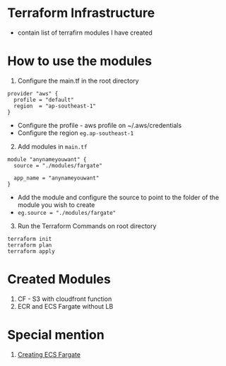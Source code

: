 # Terraform Infrastructure
* contain list of terrafirn modules I have created 

# How to use the modules
1. Configure the main.tf in the root directory 

```  
provider "aws" {
  profile = "default"
  region  = "ap-southeast-1"
}
```
- Configure the profile - aws profile on ~/.aws/credentials 
- Configure the region `eg.ap-southeast-1` 

2. Add modules in `main.tf`

```
module "anynameyouwant" {
  source = "./modules/fargate"

  app_name = "anynameyouwant"
}
```
- Add the module and configure the source to point to the folder of the module you wish to create 
- `eg.source = "./modules/fargate"`

3. Run the Terraform Commands on root directory
```
terraform init
terraform plan
terraform apply
```

# Created Modules
1. CF - S3 with cloudfront function
2. ECR and ECS Fargate without LB  

# Special mention
1. [Creating ECS Fargate](https://medium.com/avmconsulting-blog/how-to-deploy-a-dockerised-node-js-application-on-aws-ecs-with-terraform-3e6bceb48785)